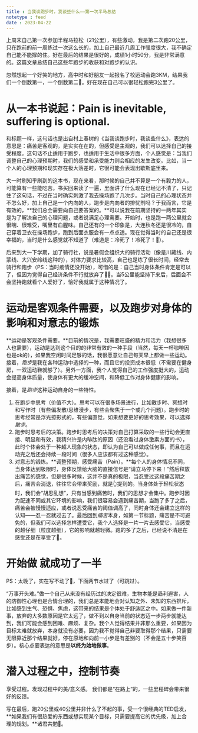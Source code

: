 ```yaml
---
title : 当我谈跑步时，我谈些什么——第一次半马总结
notetype : feed
date : 2023-04-22
---
```


上周末自己第一次参加半程马拉松（21公里），有些激动，我是第二次跑20公里，只在跑前的前一周练过一次这么长的，加上自己最近几周工作强度很大，我不确定自己能不能撑的住。好在最后的结果是很好的，成绩1小时50分，我是非常满意的。这篇文章总结自己这些年跑步的收获和对跑步的认识。

忽然想起一个好笑的地方，高中时和好朋友一起报名了校运动会跑3KM，结果我们一个倒数第一，一个倒数第二🤣。好在现在自己可以很轻松跑完3公里了。

# 从一本书说起：Pain is inevitable, suffering is optional.

和标题一样，这句话也是出自村上春树的《当我谈跑步时，我谈些什么》，表达的意思是：痛苦是客观的，是实实在在的，但感受是主观的，我们可以选择自己的接受程度。这句话不止适用于跑步，也适用于生活中很多方面，个人感觉是：当我们调整自己的心理预期时，我们的感受和承受能力则会相应的发生改变。比如，当一个人的心理预期和现实存在极大落差时，它很可能会表现出歇斯底里来。

大一时刷知乎刷到的这本书，现在来看，那时候的自己并不算是一个有毅力的人，可能算有一些能吃苦。书买回来读了一遍，里面讲了什么现在已经记不清了，只记住了这句话，不过在当时确实刺激了我去操场跑了几次步。当时自己的心理状态并不怎么好，加上自己是一个内向的人，跑步是内向者的排忧剂吗？于我而言，它是有效的，**我们总会需要向自己要答案的。**可以说我在前期坚持的一两年其实是为了解决自己的心理问题，或者说满足心理需要。开始时，也是跑一两公里就会很喘、很难受，嘴里有血腥味。自己还有的一个印象是，大连秋冬还是很冷的，自己穿着卫衣在操场跑步，跑到后面衣服会有一点点透。现在觉得当时的自己还是很幸福的，当时是什么感觉就不知道了（难道是：冷死了！冷死了！🐶）。

后来到大一下学期，加了骑行社，说是暑假会组织大的骑行活动（像是川藏线、内蒙线、大兴安岭线这种的），对体力要求比较高，自己也是练了很长时间，经常去骑行和跑步（PS：当时疫情还没开始），可惜的是：自己当时身体条件肯定是可以了，但因为觉得自己经济条件不行就放弃了😮‍💨。当5公里能坚持下来后，后面会不会坚持跑就看个人爱好了，恰好我就属于这种情况了。

# 运动是客观条件需要，以及跑步对身体的影响和对意志的锻炼

**运动是客观条件需要。**目前的情况是，我需要旺盛的精力和活力（我想很多人也需要），运动是达到这个目的的非常有效的一种手段（当然，每天一杯咖啡因也是ok的），如果我空闲时间足够的话，我很愿意让自己每天早上都做一些运动。接着，*跑步*是我在各种运动中选择的一种，而且它的投资成本很低（不需要在健身房，一双运动鞋就够了）。另外一方面，我个人觉得自己的工作强度挺大的，运动会提高身体质量，使身体有更大的缓冲空间，和降低工作对身体健康的影响。

接着，是*跑步*这种运动自身的一些特性。

1. 在跑步中思考（价值不大）。思考可以在很多场景进行，比如散步时、冥想时和写作时（有些偏发散/思维漫步，有些会聚焦于一个或几个问题）。跑步时的思考经常是浮光掠影式的，有些偏直觉，如果想要更好的思考效果，可以选择*散步*。
2. 跑步时思考后的决策。跑步时思考后的决策对自己打算采取的一些行动会更直接、明显和有效，我猜兴许是内啡肽的原因（还没看过身体激素方面的书），此时个体会处于一种超人现象的状态，即认为自己可以做成任何事，而且在运动完之后还会持续一段时间（很多人应该都有过这种感觉）。
3. 对意志的锻炼。**调整预期，感受痛苦（Pain）。**每个人的身体情况不同，当身体达到极限时，身体反馈给大脑的直接信号是“请立马停下来！”然后释放出痛苦的感觉，但是很多时候，这并不是真的极限，当忍受过这段痛苦期之后，痛苦会消退，往往它会带来奖励，就是👆提到的。当身体处于轻松状态时，我们会“胡思乱想”，只有当感到痛苦时，我们的思想才会集中。跑步时因为配速不同或其它环境的影响，我们很容易会遇到痛苦期，当跑了多了之后，痛苦会被慢慢适应，或者说忍受痛苦的阈值调高了，同时身体还会建立这样的认知——忍一忍就过去了。最后回到*痛苦*本身，如第一节标题，痛苦是不可避免的，但我们可以选择怎样遭受它，我个人选择是一片一片去感受它，当感受的越仔细（粒度越细），它的影响就越轻微。跑的多了之后，已经说不清是在感受还是在享受了🤔。

# 开始做 就成功了一半

PS：太晚了，实在写不动了🥲，下面两节水过了（可跳过）。

“万事开头难。”做一个自己从来没有经历过的决定很难，生物本能是趋利避害，人的防御性心理也是合情合理的，我们总是本能地会对认知之外、未知的东西排斥，比如感到生气、恐惧、焦虑，这带来的结果是个体处于舒适区之中。如果做一件新事，放弃的大多数原因是它太远了，做不到以自身当前的状态迈一步两步就能达到，我们可能会感到困难、麻烦、复杂。我个人觉得结果并非那么重要，如果因为目标太难就放弃，本身就没有必要，因为我不觉得自己非要取得那个结果，只需要无限靠近那个结果就好，停在原地和向前一小步是有差别的（不会是五十步笑百步）。核心点要表达的意思是**以终为始地做事**。

# 潜入过程之中，控制节奏

享受过程。发现过程中的美/意义感。
我们都是“在路上”的，一些里程碑会带来很好的反馈。

写在最后，跑20公里或40公里并非什么了不起的事，受一个很经典的TED启发，**如果我们有很热爱的东西或想实现某个目标，只需要提高它的优先级，加上合理的规划。**诸君共勉🌙。
